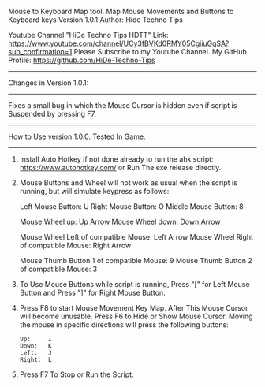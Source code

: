 Mouse to Keyboard Map tool. Map Mouse Movements and Buttons to Keyboard keys
Version 1.0.1
Author: Hide Techno Tips

Youtube Channel "HiDe Techno Tips HDTT" Link: https://www.youtube.com/channel/UCy3fBVKd0RMY05CgiiuGqSA?sub_confirmation=1
Please Subscribe to my Youtube Channel.
My GitHub Profile: https://github.com/HiDe-Techno-Tips

***
Changes in Version 1.0.1:
***

Fixes a small bug in which the Mouse Cursor is hidden even if script is Suspended by pressing F7.

***
How to Use version 1.0.0. Tested In Game.
***

1. Install Auto Hotkey if not done already to run the ahk script: https://www.autohotkey.com/
   or Run The exe release directly.

2. Mouse Buttons and Wheel will not work as usual when the script is running, but will simulate keypress as follows:

     Left Mouse Button:     U
     Right Mouse Button:    O
     Middle Mouse Button:   8

     Mouse Wheel up:        Up Arrow
     Mouse Wheel down:      Down Arrow

     Mouse Wheel Left of compatible Mouse:    Left Arrow
     Mouse Wheel Right of compatible Mouse:   Right Arrow

     Mouse Thumb Button 1 of compatible Mouse:   9
     Mouse Thumb Button 2 of compatible Mouse:   3


3. To Use Mouse Buttons while script is running,
   Press "[" for Left Mouse Button and
   Press "]" for Right Mouse Button.

4. Press F8 to start Mouse Movement Key Map. After This Mouse Cursor will become unusable.
   Press F6 to Hide or Show Mouse Cursor.
   Moving the mouse in specific directions will press the following buttons:

       Up:     I
       Down:   K
       Left:   J
       Right:  L

5. Press F7 To Stop or Run the Script.
